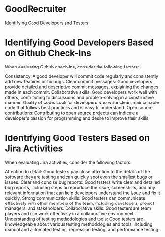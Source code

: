 # GoodRecruiter
Identifying Good Developers and Testers

# Identifying Good Developers Based on Github Check-Ins
When evaluating Github check-ins, consider the following factors:

Consistency: A good developer will commit code regularly and consistently add new features or fix bugs.
Clear commit messages: Good developers provide detailed and descriptive commit messages, explaining the changes made in each commit.
Collaborative skills: Good developers work well with others, contributing to discussions and problem-solving in a constructive manner.
Quality of code: Look for developers who write clean, maintainable code that follows best practices and is easy to understand.
Open source contributions: Contributing to open source projects can indicate a developer's passion for programming and desire to improve their skills.

# Identifying Good Testers Based on Jira Activities
When evaluating Jira activities, consider the following factors:

Attention to detail: Good testers pay close attention to the details of the software they are testing and can quickly spot even the smallest bugs or issues.
Clear and concise bug reports: Good testers write clear and detailed bug reports, including steps to reproduce the issue, screenshots, and any relevant information that can help developers understand the issue and fix it quickly.
Strong communication skills: Good testers can communicate effectively with other members of the team, including developers, project managers, and stakeholders.
Collaborative skills: Good testers are team players and can work effectively in a collaborative environment.
Understanding of testing methodologies and tools: Good testers are knowledgeable about various testing methodologies and tools, including manual and automated testing, regression testing, and performance testing.
